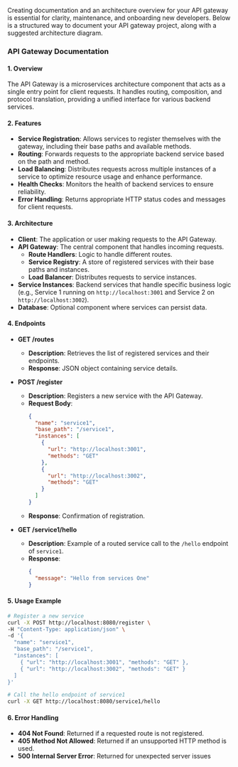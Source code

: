 Creating documentation and an architecture overview for your API gateway is essential for clarity, maintenance, and onboarding new developers. Below is a structured way to document your API gateway project, along with a suggested architecture diagram.

### API Gateway Documentation

#### 1. Overview
The API Gateway is a microservices architecture component that acts as a single entry point for client requests. It handles routing, composition, and protocol translation, providing a unified interface for various backend services.

#### 2. Features
- **Service Registration**: Allows services to register themselves with the gateway, including their base paths and available methods.
- **Routing**: Forwards requests to the appropriate backend service based on the path and method.
- **Load Balancing**: Distributes requests across multiple instances of a service to optimize resource usage and enhance performance.
- **Health Checks**: Monitors the health of backend services to ensure reliability.
- **Error Handling**: Returns appropriate HTTP status codes and messages for client requests.

#### 3. Architecture


- **Client**: The application or user making requests to the API Gateway.
- **API Gateway**: The central component that handles incoming requests.
  - **Route Handlers**: Logic to handle different routes.
  - **Service Registry**: A store of registered services with their base paths and instances.
  - **Load Balancer**: Distributes requests to service instances.
- **Service Instances**: Backend services that handle specific business logic (e.g., Service 1 running on `http://localhost:3001` and Service 2 on `http://localhost:3002`).
- **Database**: Optional component where services can persist data.

#### 4. Endpoints

- **GET /routes**
  - **Description**: Retrieves the list of registered services and their endpoints.
  - **Response**: JSON object containing service details.

- **POST /register**
  - **Description**: Registers a new service with the API Gateway.
  - **Request Body**:
    ```json
    {
      "name": "service1",
      "base_path": "/service1",
      "instances": [
        {
          "url": "http://localhost:3001",
          "methods": "GET"
        },
        {
          "url": "http://localhost:3002",
          "methods": "GET"
        }
      ]
    }
    ```
  - **Response**: Confirmation of registration.

- **GET /service1/hello**
  - **Description**: Example of a routed service call to the `/hello` endpoint of `service1`.
  - **Response**:
    ```json
    {
      "message": "Hello from services One"
    }
    ```

#### 5. Usage Example
```bash
# Register a new service
curl -X POST http://localhost:8080/register \
-H "Content-Type: application/json" \
-d '{
  "name": "service1",
  "base_path": "/service1",
  "instances": [
    { "url": "http://localhost:3001", "methods": "GET" },
    { "url": "http://localhost:3002", "methods": "GET" }
  ]
}'

# Call the hello endpoint of service1
curl -X GET http://localhost:8080/service1/hello
```

#### 6. Error Handling
- **404 Not Found**: Returned if a requested route is not registered.
- **405 Method Not Allowed**: Returned if an unsupported HTTP method is used.
- **500 Internal Server Error**: Returned for unexpected server issues
